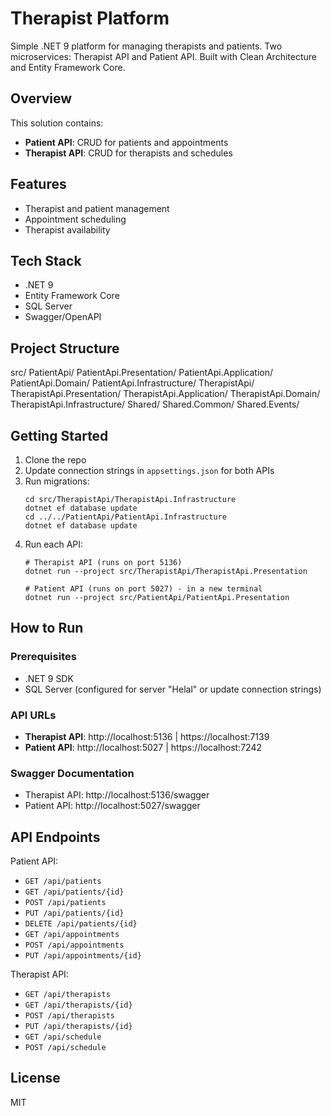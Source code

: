 
# Therapist Platform

Simple .NET 9 platform for managing therapists and patients. Two microservices: Therapist API and Patient API. Built with Clean Architecture and Entity Framework Core.




## Overview

This solution contains:
- **Patient API**: CRUD for patients and appointments
- **Therapist API**: CRUD for therapists and schedules




## Features

- Therapist and patient management
- Appointment scheduling
- Therapist availability


## Tech Stack

- .NET 9
- Entity Framework Core
- SQL Server
- Swagger/OpenAPI


## Project Structure

src/
    PatientApi/
        PatientApi.Presentation/
        PatientApi.Application/
        PatientApi.Domain/
        PatientApi.Infrastructure/
    TherapistApi/
        TherapistApi.Presentation/
        TherapistApi.Application/
        TherapistApi.Domain/
        TherapistApi.Infrastructure/
    Shared/
        Shared.Common/
        Shared.Events/




## Getting Started

1. Clone the repo
2. Update connection strings in `appsettings.json` for both APIs
3. Run migrations:
    ```
    cd src/TherapistApi/TherapistApi.Infrastructure
    dotnet ef database update
    cd ../../PatientApi/PatientApi.Infrastructure
    dotnet ef database update
    ```
4. Run each API:
    ```
    # Therapist API (runs on port 5136)
    dotnet run --project src/TherapistApi/TherapistApi.Presentation
    
    # Patient API (runs on port 5027) - in a new terminal
    dotnet run --project src/PatientApi/PatientApi.Presentation
    ```

## How to Run

### Prerequisites
- .NET 9 SDK
- SQL Server (configured for server "Helal" or update connection strings)

### API URLs
- **Therapist API**: http://localhost:5136 | https://localhost:7139
- **Patient API**: http://localhost:5027 | https://localhost:7242

### Swagger Documentation
- Therapist API: http://localhost:5136/swagger
- Patient API: http://localhost:5027/swagger


## API Endpoints

Patient API:
- `GET /api/patients`
- `GET /api/patients/{id}`
- `POST /api/patients`
- `PUT /api/patients/{id}`
- `DELETE /api/patients/{id}`
- `GET /api/appointments`
- `POST /api/appointments`
- `PUT /api/appointments/{id}`

Therapist API:
- `GET /api/therapists`
- `GET /api/therapists/{id}`
- `POST /api/therapists`
- `PUT /api/therapists/{id}`
- `GET /api/schedule`
- `POST /api/schedule`










## License

MIT



